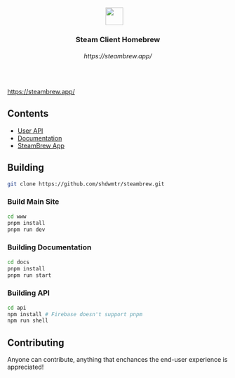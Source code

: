 <div align="center">
<!-- <img src="https://i.imgur.com/9qYPFSA.png" alt="Alt text" width="40">
  ## Millennium for Steam® -->

<h3><img align="center" width="40px" src="https://i.imgur.com/9qYPFSA.png"> &nbsp; &nbsp;<h3>Steam Client Homebrew</h3><h6>https://steambrew.app/</h6></h3>
<br>

</div>

https://steambrew.app/

## Contents

* [User API](./api/)
* [Documentation](./docs/)
* [SteamBrew App](./www/)

## Building

```bash
git clone https://github.com/shdwmtr/steambrew.git
```

### Build Main Site

```bash
cd www
pnpm install 
pnpm run dev
```

### Building Documentation

```bash
cd docs
pnpm install
pnpm run start
```

### Building API

```bash
cd api
npm install # Firebase doesn't support pnpm
npm run shell
```

## Contributing

Anyone can contribute, anything that enchances the end-user experience is appreciated!
